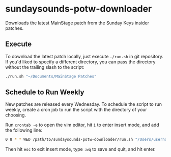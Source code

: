 # sundaysounds-potw-downloader

Downloads the latest MainStage patch from the Sunday Keys insider patches.

## Execute

To download the latest patch locally, just execute `./run.sh` in git repository.
If you'd liked to specify a different directory, you can pass the directory
without the trailing slash to the script:

```sh
./run.sh "~/Documents/MainStage Patches"
```

## Schedule to Run Weekly

New patches are released every Wednesday. To schedule the script to run weekly,
create a cron job to run the script with the directory of your choosing.

Run `crontab -e` to open the vim editor, hit `i` to enter insert mode, and add
the following line:

```sh
0 8 * * WED /path/to/sundaysounds-potw-downloader/run.sh "/Users/username/your/download/directory"
```

Then hit `esc` to exit insert mode, type `:wq` to save and quit, and hit enter.

